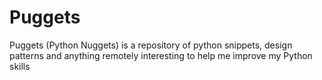 # Puggets
Puggets (Python Nuggets) is a repository of python snippets, design patterns and anything remotely interesting to help me improve my Python skills 
